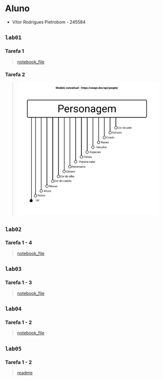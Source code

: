# Aluno
* Vitor Rodrigues Pietrobom - 245584


## `lab01`
  ### Tarefa 1
  > [notebook_file](lab01/notebook/lab01.ipynb)

  ### Tarefa 2
  > <img src="lab01/images/Lab01.png">

## `lab02`
  ### Tarefa 1 - 4
  > [notebook_file](lab02/lab2_logic_model_dbpedia.ipynb)

## `lab03`
  ### Tarefa 1 - 3
  > [notebook_file](lab03/lab03-nhanes.ipynb)

## `lab04`
  ### Tarefa 1 - 2
  > [notebook_file](lab04/lab04-sql-advanced.ipynb)
  
## `lab05`
  ### Tarefa 1 - 2
  > [readme](lab05/readme.md)